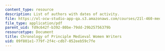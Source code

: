 ```yaml
---
content_type: resource
description: List of authors with dates of activity.
file: https://ol-ocw-studio-app-qa.s3.amazonaws.com/courses/21l-460-medieval-literature-medieval-women-writers-spring-2004/09f801e1779f2f4ccdb7052eeb59c7fe_hand_out2_listof.pdf
file_type: application/pdf
parent_uid: fd9c642f-b392-80be-79dd-29b25756379b
resourcetype: Document
title: Chronology of Principle Medieval Women Writers
uid: 09f801e1-779f-2f4c-cdb7-052eeb59c7fe
---
```


